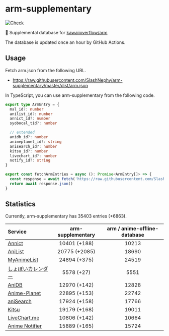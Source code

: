 # arm-supplementary

[![Check](https://github.com/SlashNephy/arm-supplementary/actions/workflows/check-node.yml/badge.svg)](https://github.com/SlashNephy/arm-supplementary/actions/workflows/check-node.yml)

💊 Supplemental database for [kawaiioverflow/arm](https://github.com/kawaiioverflow/arm)

The database is updated once an hour by GitHub Actions.

## Usage

Fetch arm.json from the following URL.

- https://raw.githubusercontent.com/SlashNephy/arm-supplementary/master/dist/arm.json

In TypeScript, you can use arm-supplementary from the following code.

```TypeScript
export type ArmEntry = {
  mal_id?: number
  anilist_id?: number
  annict_id?: number
  syobocal_tid?: number

  // extended
  anidb_id?: number
  animeplanet_id?: string
  anisearch_id?: number
  kitsu_id?: number
  livechart_id?: number
  notify_id?: string
}

export const fetchArmEntries = async (): Promise<ArmEntry[]> => {
  const response = await fetch('https://raw.githubusercontent.com/SlashNephy/arm-supplementary/master/dist/arm.json')
  return await response.json()
}
```

## Statistics

Currently, arm-supplementary has 35403 entries (+6863).

| Service                                     | arm-supplementary | arm / anime-offline-database |
| :------------------------------------------ | :---------------: | :--------------------------: |
| [Annict](https://annict.com)                |   10401 (+188)    |            10213             |
| [AniList](https://anilist.co)               |   20775 (+2085)   |            18690             |
| [MyAnimeList](https://myanimelist.net)      |   24894 (+375)    |            24519             |
| [しょぼいカレンダー](https://cal.syoboi.jp) |    5578 (+27)     |             5551             |
| [AniDB](https://anidb.net)                  |   12970 (+142)    |            12828             |
| [Anime-Planet](https://anime-planet.com)    |   22895 (+153)    |            22742             |
| [aniSearch](https://anisearch.com)          |   17924 (+158)    |            17766             |
| [Kitsu](https://kitsu.io)                   |   19179 (+168)    |            19011             |
| [LiveChart.me](https://livechart.me)        |   10806 (+142)    |            10664             |
| [Anime Notifier](https://notify.moe)        |   15889 (+165)    |            15724             |
